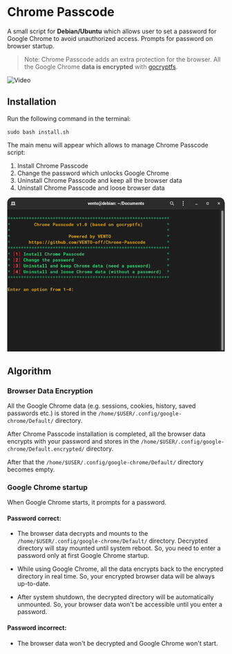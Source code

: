 # Chrome Passcode

A small script for **Debian/Ubuntu** which allows user to set a password for Google Chrome to avoid unauthorized access.
Prompts for password on browser startup.

> Note: Chrome Passcode adds an extra protection for the browser. 
> All the Google Chrome **data is encrypted** with [gocryptfs](https://github.com/rfjakob/gocryptfs).

![Video](images/video_01.gif)

## Installation

Run the following command in the terminal:
```
sudo bash install.sh
```

The main menu will appear which allows to manage Chrome Passcode script:
1. Install Chrome Passcode
2. Change the password which unlocks Google Chrome
3. Uninstall Chrome Passcode and keep all the browser data
4. Uninstall Chrome Passcode and loose browser data

![img01](images/img_01.png)

## Algorithm

### Browser Data Encryption

All the Google Chrome data (e.g. sessions, cookies, history, saved passwords etc.) is stored in the `/home/$USER/.config/google-chrome/Default/` directory.

After Chrome Passcode installation is completed, all the browser data encrypts with your password and stores in the `/home/$USER/.config/google-chrome/Default.encrypted/` directory.

After that the `/home/$USER/.config/google-chrome/Default/` directory becomes empty.

### Google Chrome startup

When Google Chrome starts, it prompts for a password.

#### Password correct:

- The browser data decrypts and mounts to the `/home/$USER/.config/google-chrome/Default/` directory. Decrypted directory will stay mounted until system reboot. So, you need to enter a password only at first Google Chrome startup.
   
- While using Google Chrome, all the data encrypts back to the encrypted directory in real time. So, your encrypted browser data will be always up-to-date.

- After system shutdown, the decrypted directory will be automatically unmounted. So, your browser data won't be accessible until you enter a password.

#### Password incorrect:

- The browser data won't be decrypted and Google Chrome won't start.
   
